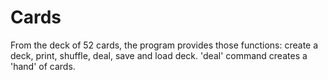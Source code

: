 # Cards
From the deck of 52 cards, the program provides those functions: create a deck, print, shuffle, deal, save and load deck. 'deal' command creates a 'hand' of cards.
